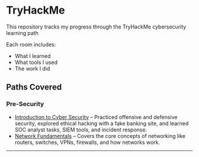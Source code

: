 # TryHackMe 

This repository tracks my progress through the TryHackMe cybersecurity learning path

Each room includes:

- What I learned  
- What tools I used  
- The work I did

##  Paths Covered

###  Pre-Security
  - [Introduction to Cyber Security](./pre-security/introduction-to-cyber-security) – Practiced offensive and defensive security, explored ethical hacking with a fake banking site, and learned SOC analyst tasks, SIEM tools, and incident response.
  - [Network Fundamentals](./network-fundamentals/network-fundamentals.md) – Covers the core concepts of networking like routers, switches, VPNs, firewalls, and how networks work.




---
